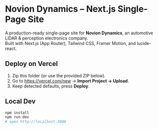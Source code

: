 # Novion Dynamics – Next.js Single-Page Site

A production-ready single-page site for **Novion Dynamics**, an automotive LiDAR & perception electronics company.  
Built with Next.js (App Router), Tailwind CSS, Framer Motion, and lucide-react.

## Deploy on Vercel
1. Zip this folder (or use the provided ZIP below).
2. Go to https://vercel.com/new → **Import Project → Upload**.
3. Keep detected defaults, press **Deploy**.

## Local Dev
```bash
npm install
npm run dev
# open http://localhost:3000
```
